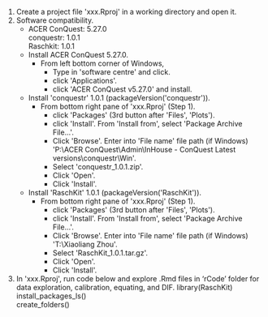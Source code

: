 1.	Create a project file 'xxx.Rproj' in a working directory and open it.
2.	Software compatibility.
    - ACER ConQuest: 5.27.0\
      conquestr: 1.0.1\
      Raschkit: 1.0.1
    - Install ACER ConQuest 5.27.0.
        - From left bottom corner of Windows, 
            - Type in 'software centre' and click.
            - click 'Applications'.
            - click 'ACER ConQuest v5.27.0' and install.
    - Install 'conquestr' 1.0.1 (packageVersion('conquestr')).
        - From bottom right pane of 'xxx.Rproj' (Step 1).    
            - click 'Packages' (3rd button after 'Files', 'Plots').
            - click 'Install'. From 'Install from', select 'Package Archive File...'.
            - Click 'Browse'. Enter into 'File name' file path (if Windows)
                'P:\ACER ConQuest\Admin\InHouse - ConQuest Latest versions\conquestr\Win'.
            - Select 'conquestr_1.0.1.zip'. 
            - Click 'Open'. 
            - Click 'Install'.
    - Install 'RaschKit' 1.0.1 (packageVersion('RaschKit')).
        - From bottom right pane of 'xxx.Rproj' (Step 1).    
            - click 'Packages' (3rd button after 'Files', 'Plots').
            - click 'Install'. From 'Install from', select 'Package Archive File...'.
            - Click 'Browse'. Enter into 'File name' file path (if Windows)
                'T:\Xiaoliang Zhou'.
            - Select 'RaschKit_1.0.1.tar.gz'. 
            - Click 'Open'. 
            - Click 'Install'.
5.  In 'xxx.Rproj', run code below and explore .Rmd files in ‘rCode’ folder for 
    data exploration, calibration, equating, and DIF. 
    library(RaschKit)\
    install_packages_ls()\
    create_folders()
